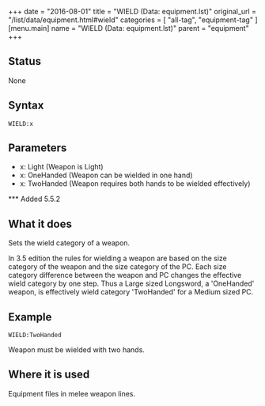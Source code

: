 +++
date = "2016-08-01"
title = "WIELD (Data: equipment.lst)"
original_url = "/list/data/equipment.html#wield"
categories = [ "all-tag", "equipment-tag" ]
[menu.main]
    name = "WIELD (Data: equipment.lst)"
    parent = "equipment"
+++

## Status

None

## Syntax

`WIELD:x`

## Parameters

-   x: Light (Weapon is Light)
-   x: OneHanded (Weapon can be wielded in one hand)
-   x: TwoHanded (Weapon requires both hands to be
    wielded effectively)



<span id="wield"></span> \*\*\* Added 5.5.2

What it does
------------

Sets the wield category of a weapon.

In 3.5 edition the rules for wielding a weapon are based on the size
category of the weapon and the size category of the PC. Each size
category difference between the weapon and PC changes the effective
wield category by one step. Thus a Large sized Longsword, a 'OneHanded'
weapon, is effectively wield category 'TwoHanded' for a Medium sized PC.

Example
-------

`WIELD:TwoHanded`

Weapon must be wielded with two hands.

Where it is used
----------------

Equipment files in melee weapon lines.

